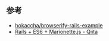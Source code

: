 ## 参考

- [hokaccha/browserify-rails-example](https://github.com/hokaccha/browserify-rails-example)
- [Rails + ES6 + Marionette.js - Qiita](http://qiita.com/QUANON/items/4d43d38f2ec057903667)
